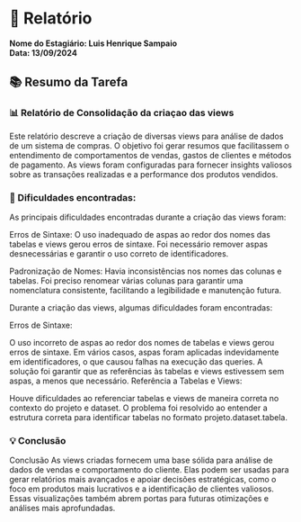  # 📜 Relatório

**Nome do Estagiário: Luis Henrique Sampaio**  
**Data: 13/09/2024**

 ## 📚 Resumo da Tarefa

 ### 📊 Relatório de Consolidação da criaçao das views

 Este relatório descreve a criação de diversas views para análise de dados de um sistema de compras. 
 O objetivo foi gerar resumos que facilitassem o entendimento de comportamentos de vendas, gastos de clientes e métodos de pagamento.
 As views foram configuradas para fornecer insights valiosos sobre as transações realizadas e a performance dos produtos vendidos.
 
 ### 🔎 Dificuldades encontradas:

 As principais dificuldades encontradas durante a criação das views foram:

Erros de Sintaxe: O uso inadequado de aspas ao redor dos nomes das tabelas e views gerou erros de sintaxe. Foi necessário remover aspas desnecessárias e garantir o uso correto de identificadores.

Padronização de Nomes: Havia inconsistências nos nomes das colunas e tabelas. Foi preciso renomear várias colunas para garantir uma nomenclatura consistente, facilitando a legibilidade e manutenção futura.

Durante a criação das views, algumas dificuldades foram encontradas:

Erros de Sintaxe:

O uso incorreto de aspas ao redor dos nomes de tabelas e views gerou erros de sintaxe. Em vários casos, aspas foram aplicadas indevidamente em identificadores, o que causou falhas na execução das queries. A solução foi garantir que as referências às tabelas e views estivessem sem aspas, a menos que necessário.
Referência a Tabelas e Views:

Houve dificuldades ao referenciar tabelas e views de maneira correta no contexto do projeto e dataset. O problema foi resolvido ao entender a estrutura correta para identificar tabelas no formato projeto.dataset.tabela.

### 💡 Conclusão
Conclusão
As views criadas fornecem uma base sólida para análise de dados de vendas e comportamento do cliente. Elas podem ser usadas para gerar relatórios mais avançados e apoiar decisões estratégicas, como o foco em produtos mais lucrativos e a identificação de clientes valiosos. Essas visualizações também abrem portas para futuras otimizações e análises mais aprofundadas.

